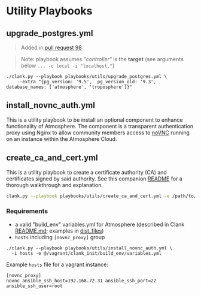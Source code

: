 # Utility Playbooks

## upgrade_postgres.yml

> Added in [pull request 98](https://github.com/CyVerse/clank/pull/98)

> Note: playbook assumes _"controller"_ is the **target** (see arguments below `... -c local -i "localhost,"`)

```
./clank.py --playbook playbooks/utils/upgrade_postgres.yml \
    --extra "{pg_version: '9.5',  pg_version_old: '9.3', database_names: ['atmosphere', 'troposphere']}"
```


## install_novnc_auth.yml

This is a utility playbook to be install an optional component to enhance functionality of Atmosphere. The component is a transparent authentication proxy using Nginx to allow community members access to [noVNC](https://kanaka.github.io/noVNC/) running on an instance within the Atmosphere Cloud. 

## create_ca_and_cert.yml

This is a utility playbook to create a certificate authority (CA) and
certificates signed by said authority. See this companion
[README](create_ca_and_cert_README.md) for a thorough
walkthrough and explanation.

```bash
clank.py --playbook playbooks/utils/create_ca_and_cert.yml -e /path/to/variables.yml
```

### Requirements

- a valid "build_env" variables.yml for Atmosphere (described in Clank [README.md](https://github.com/CyVerse/clank#list-of-files-needed-before-hand); examples in [dist_files](https://github.com/CyVerse/clank/blob/master/dist_files/variables.yml.dist))
- `hosts` including `[novnc_proxy]` group

```
./clank.py --playbook playbooks/utils/install_novnc_auth.yml \
  -i hosts -e @/vagrant/clank_init/build_env/variables.yml
```

Example `hosts` file for a vagrant instance:
```
[novnc_proxy]
novnc ansible_ssh_host=192.168.72.31 ansible_ssh_port=22 ansible_ssh_user=root
```
